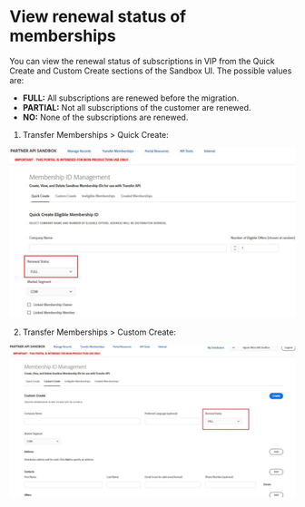# View renewal status of memberships

You can view the renewal status of subscriptions in VIP from the Quick Create and Custom Create sections of the Sandbox UI. The possible values are:

- **FULL:** All subscriptions are renewed before the migration.
- **PARTIAL:** Not all subscriptions of the customer are renewed.
- **NO:** None of the subscriptions are renewed.

1. Transfer Memberships > Quick Create:

![View renewal status in quick create](../image/view_renewal_status.jpg)

2. Transfer Memberships > Custom Create:  

![View renewal status in custom create](../image/view_renewal_status2.jpg)
